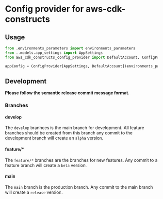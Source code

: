 # Config provider for aws-cdk-constructs

## Usage

```python
from .environments_parameters import environments_parameters
from ..models.app_settings import AppSettings
from aws_cdk_constructs_config_provider import DefaultAccount, ConfigProvider

appConfig = ConfigProvider[AppSettings, DefaultAccount](environments_parameters=environments_parameters, settings=AppSettings, relative_path='.')
```

## Development

**Please follow the semantic release commit message format.**

### Branches

#### develop
The `develop` branhces is the main branch for development. All feature branches should be created from this branch any commit to the development branch will create an `alpha` version.

#### feature/*
The `feature/*` branches are the branches for new features. Any commit to a feature branch will create a `beta` version.

#### main
The `main` branch is the production branch. Any commit to the main branch will create a `release` version.
